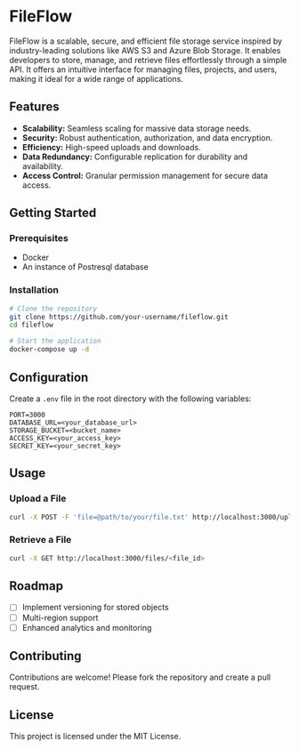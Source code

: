 # FileFlow

FileFlow is a scalable, secure, and efficient file storage service inspired by industry-leading solutions like AWS S3 and Azure Blob Storage. It enables developers to store, manage, and retrieve files effortlessly through a simple API. It offers an intuitive interface for managing files, projects, and users, making it ideal for a wide range of applications.

## Features

- **Scalability:** Seamless scaling for massive data storage needs.
- **Security:** Robust authentication, authorization, and data encryption.
- **Efficiency:** High-speed uploads and downloads.
- **Data Redundancy:** Configurable replication for durability and availability.
- **Access Control:** Granular permission management for secure data access.

## Getting Started

### Prerequisites

- Docker
- An instance of Postresql database

### Installation

```bash
# Clone the repository
git clone https://github.com/your-username/fileflow.git
cd fileflow

# Start the application
docker-compose up -d
```

## Configuration

Create a `.env` file in the root directory with the following variables:

```env
PORT=3000
DATABASE_URL=<your_database_url>
STORAGE_BUCKET=<bucket_name>
ACCESS_KEY=<your_access_key>
SECRET_KEY=<your_secret_key>
```

## Usage

### Upload a File

```bash
curl -X POST -F 'file=@path/to/your/file.txt' http://localhost:3000/upload
```

### Retrieve a File

```bash
curl -X GET http://localhost:3000/files/<file_id>
```

## Roadmap

- [ ] Implement versioning for stored objects
- [ ] Multi-region support
- [ ] Enhanced analytics and monitoring

## Contributing

Contributions are welcome! Please fork the repository and create a pull request.

## License

This project is licensed under the MIT License.
